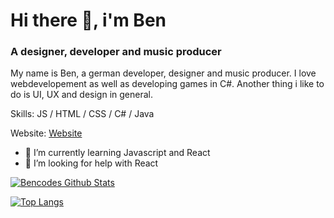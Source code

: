 # Hi there 👋, i'm Ben
### A designer, developer and music producer
My name is Ben, a german developer, designer and music producer. I love webdevelopement as well as developing games in C#. Another thing i like to do is UI, UX and design in general. 

Skills: JS / HTML / CSS / C# / Java

Website: [Website](https://bencodes.netlify.app)

- 🌱 I’m currently learning Javascript and React 
- 🤔 I’m looking for help with React 

[![Bencodes Github Stats](https://github-readme-stats.vercel.app/api?username=bencodes07&theme=github_dark)](https://github.com/anuraghazra/github-readme-stats)

[![Top Langs](https://github-readme-stats.vercel.app/api/top-langs/?username=bencodes07&theme=github_dark)](https://github.com/anuraghazra/github-readme-stats)
